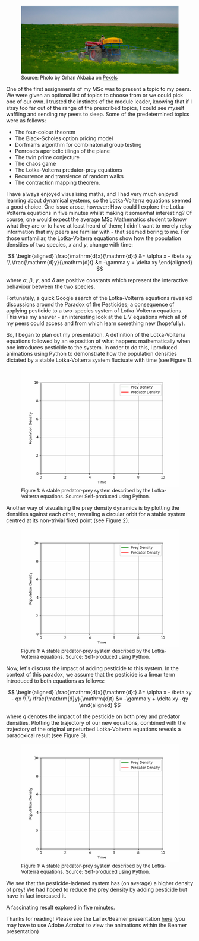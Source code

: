 <figure>
  <img src="/assets/pexels-orhanveliakbaba-23247806.jpg" alt="A tractor dispensing pesticide on a farm." title="A tractor dispensing pesticide on a farm." style="width=100%;">
  <figcaption style="font-size: small;">Source: Photo by Orhan Akbaba on <a href = "https://www.pexels.com/photo/tractor-spraying-pesticide-on-green-field-23247806/">Pexels</a> </figcaption>
</figure>
One of the first assignments of my MSc was to present a topic to my peers. We were given an optional list of topics to choose from or we could pick one of our own. I trusted the instincts of the module leader, knowing that if I stray too far out of the range of the prescribed topics, I could see myself waffling and sending my peers to sleep. Some of the predetermined topics were as follows:

- The four-colour theorem
- The Black-Scholes option pricing model
- Dorfman’s algorithm for combinatorial group testing
- Penrose’s aperiodic tilings of the plane
- The twin prime conjecture
- The chaos game
- The Lotka-Volterra predator-prey equations
- Recurrence and transience of random walks
- The contraction mapping theorem.

I have always enjoyed visualising maths, and I had very much enjoyed learning about dynamical systems, so the Lotka-Volterra equations seemed a good choice. One issue arose, however: How could I explore the Lotka-Volterra equations in five minutes whilst making it somewhat interesting? Of course, one would expect the average MSc Mathematics student to know what they are or to have at least heard of them; I didn't want to merely relay information that my peers are familiar with - that seemed boring to me. For those unfamiliar, the Lotka-Volterra equations show how the population densities of two species, $x$ and $y$, change with time:

$$
\begin{aligned}
\frac{\mathrm{d}x}{\mathrm{d}t} &= \alpha x -  \beta xy \\ 
\frac{\mathrm{d}y}{\mathrm{d}t} &= -\gamma y +  \delta xy 
\end{aligned}
$$

where $\alpha$, $\beta$, $\gamma$, and $\delta$ are positive constants which represent the interactive behaviour between the two species.

Fortunately, a quick Google search of the Lotka-Volterra equations revealed discussions around the Paradox of the Pesticides; a consequence of applying pesticide to a two-species system of Lotka-Volterra equations. This was my answer - an interesting look at the L-V equations which all of my peers could access and from which learn something new (hopefully). 

So, I began to plan out my presentation. A definition of the Lotka-Volterra equations followed by an exposition of what happens mathematically when one introduces pesticide to the system. In order to do this, I produced animations using Python to demonstrate how the population densities dictated by a stable Lotka-Volterra system fluctuate with time (see Figure 1). 

<figure>
  <img src="/assets/LV_GIF1.gif" alt="A stable predator-prey system described by the Lotka-Volterra equations" title="A stable predator-prey system described by the Lotka-Volterra equations">
  <figcaption style="font-size: small;"> Figure 1: A stable predator-prey system described by the Lotka-Volterra equations. Source: Self-produced using Python. </figcaption>
</figure>

Another way of visualising the prey density dynamics is by plotting the densities against each other, revealing a circular orbit for a stable system centred at its non-trivial fixed point (see Figure 2). 

<figure>
  <img src="/assets/LV_GIF1.gif" alt="A stable predator-prey system described by the Lotka-Volterra equations" title="A stable predator-prey system described by the Lotka-Volterra equations">
  <figcaption style="font-size: small;"> Figure 1: A stable predator-prey system described by the Lotka-Volterra equations. Source: Self-produced using Python. </figcaption>
</figure>

Now, let's discuss the impact of adding pesticide to this system. In the context of this paradox, we assume that the pesticide is a linear term introduced to both equations as follows:

$$
\begin{aligned}
\frac{\mathrm{d}x}{\mathrm{d}t} &= \alpha x -  \beta xy - qx \\ \\
\frac{\mathrm{d}y}{\mathrm{d}t} &= -\gamma y +  \delta xy -qy 
\end{aligned}
$$

where $q$ denotes the impact of the pesticide on both prey and predator densities. Plotting the trajectory of our new equations, combined with the trajectory of the original unpeturbed Lotka-Volterra equations reveals a paradoxical result (see Figure 3).

<figure>
  <img src="/assets/LV_GIF1.gif" alt="A stable predator-prey system described by the Lotka-Volterra equations" title="A stable predator-prey system described by the Lotka-Volterra equations" style="width=50%;">
  <figcaption style="font-size: small;"> Figure 1: A stable predator-prey system described by the Lotka-Volterra equations. Source: Self-produced using Python. </figcaption>
</figure>

We see that the pesticide-ladened system has (on average) a higher density of prey! We had hoped to reduce the prey density by adding pesticide but have in fact increased it.  

A fascinating result explored in five minutes. 

Thanks for reading! Please see the LaTex/Beamer presentation [here](https://github.com/D-CMarshall/MSc_Research_Presentation/tree/main) (you may have to use Adobe Acrobat to view the animations within the Beamer presentation) 
